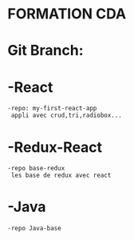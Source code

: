 #  FORMATION CDA
# Git Branch:
#  -React
    -repo: my-first-react-app
     appli avec crud,tri,radiobox...
#  -Redux-React
    -repo base-redux 
     les base de redux avec react
#  -Java
    -repo Java-base
